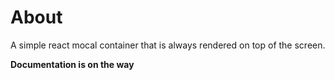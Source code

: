# About

A simple react mocal container that is always rendered on top of the screen.

**Documentation is on the way**
